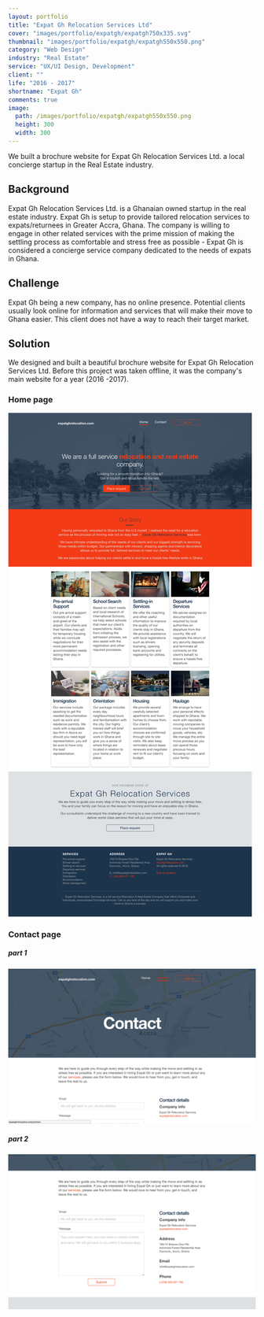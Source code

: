 ```yaml
---
layout: portfolio
title: "Expat Gh Relocation Services Ltd"
cover: "images/portfolio/expatgh/expatgh750x335.svg"
thumbnail: "images/portfolio/expatgh/expatgh550x550.png"
category: "Web Design"
industry: "Real Estate"
service: "UX/UI Design, Development"
client: ""
life: "2016 - 2017"
shortname: "Expat Gh"
comments: true
image:
  path: /images/portfolio/expatgh/expatgh550x550.png
  height: 300
  width: 300
---
```


We built a brochure website for Expat Gh Relocation Services Ltd. a local concierge startup in the Real Estate industry.

Background
----------
Expat Gh Relocation Services Ltd. is a Ghanaian owned startup in the real estate industry. Expat Gh is setup to provide tailored relocation services to expats/returnees in Greater Accra, Ghana. The company is willing to engage in other related services with the prime mission of making the settling process as comfortable and stress free as possible - Expat Gh is considered a concierge service company dedicated to the needs of expats in Ghana.

Challenge
---------
Expat Gh being a new company, has no online presence. Potential clients usually look online for information and services that will make their move to Ghana easier. This client does not have a way to reach their target market.

Solution
---------
We designed and built a beautiful brochure website for Expat Gh Relocation Services Ltd.
Before this project was taken offline, it was the company's main website for a year (2016 -2017).

### Home page
![full page](/images/portfolio/expatgh/full-page.jpg)

### Contact page
##### part 1
![contact page1](/images/portfolio/expatgh/contact-page1.png)
##### part 2
![contact page2](/images/portfolio/expatgh/contact-page2.png)
